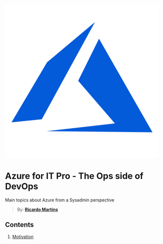 ![Azure Logo,20%](/images/azure.png)

# Azure for IT Pro - The Ops side of DevOps
Main topics about Azure from a Sysadmin perspective 

> By: **[Ricardo Martins](https://www.ricardomartins.com.br)**

## Contents

1. [Motivation](guide/motivation.md)
